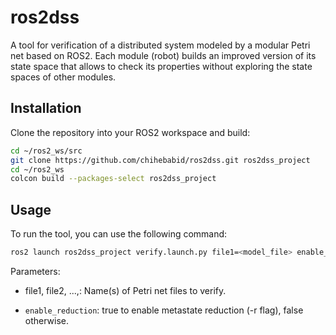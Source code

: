 # ros2dss
A tool for verification of a distributed system modeled by a modular Petri net based on ROS2. Each module (robot) builds an improved version of its state space that allows to check its properties without exploring the state spaces of other modules. 


## **Installation**

Clone the repository into your ROS2 workspace and build:

```bash
cd ~/ros2_ws/src
git clone https://github.com/chihebabid/ros2dss.git ros2dss_project
cd ~/ros2_ws
colcon build --packages-select ros2dss_project
```

## **Usage**
To run the tool, you can use the following command:

```bash
ros2 launch ros2dss_project verify.launch.py file1=<model_file> enable_reduction=true
```

Parameters:

- file1, file2, ...,: Name(s) of Petri net files to verify.

- `enable_reduction`: true to enable metastate reduction (-r flag), false otherwise.
